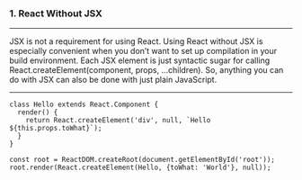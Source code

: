 ### 1. React Without JSX

---

JSX is not a requirement for using React. Using React without JSX is especially convenient when you don’t want to set up compilation in your build environment. Each JSX element is just syntactic sugar for calling React.createElement(component, props, ...children). So, anything you can do with JSX can also be done with just plain JavaScript.

---
```
class Hello extends React.Component {
  render() {
    return React.createElement('div', null, `Hello ${this.props.toWhat}`);
  }
}

const root = ReactDOM.createRoot(document.getElementById('root'));
root.render(React.createElement(Hello, {toWhat: 'World'}, null));
```
